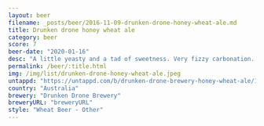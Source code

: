 ```yaml
---
layout: beer
filename: _posts/beer/2016-11-09-drunken-drone-honey-wheat-ale.md
title: Drunken drone honey wheat ale
category: beer
score: 7
beer-date: "2020-01-16"
desc: "A little yeasty and a tad of sweetness. Very fizzy carbonation. A good introduction to wheat beers"
permalink: /beer/:title.html
img: /img/list/drunken-drone-honey-wheat-ale.jpeg
untappd: "https://untappd.com/b/drunken-drone-brewery-honey-wheat-ale/1422302"
country: "Australia"
brewery: "Drunken Drone Brewery"
breweryURL: "breweryURL"
style: "Wheat Beer - Other"
---
```

